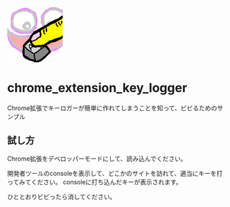 ![icon](images/icon128.png)
# chrome_extension_key_logger
Chrome拡張でキーロガーが簡単に作れてしまうことを知って、ビビるためのサンプル

## 試し方
Chrome拡張をデベロッパーモードにして、読み込んでください。

開発者ツールのconsoleを表示して、どこかのサイトを訪れて、適当にキーを打ってみてください。
consoleに打ち込んだキーが表示されます。

ひととおりビビったら消してください。
